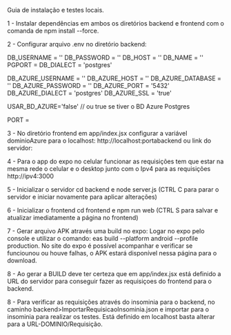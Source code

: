 Guia de instalação e testes locais.

1 - Instalar dependências em ambos os diretórios backend e frontend com o comanda de npm install --force.

2 - Configurar arquivo .env no diretório backend: 

DB_USERNAME = ''
DB_PASSWORD = ''
DB_HOST = ''
DB_NAME = ''
PGPORT = 
DB_DIALECT = 'postgres'

DB_AZURE_USERNAME = ''
DB_AZURE_HOST = ''
DB_AZURE_DATABASE = ''
DB_AZURE_PASSWORD = ''
DB_AZURE_PORT = '5432'
DB_AZURE_DIALECT = 'postgres'
DB_AZURE_SSL = 'true'

USAR_BD_AZURE='false' // ou true se tiver o BD Azure Postgres

PORT = 

3 - No diretório frontend em app/index.jsx configurar a variável dominioAzure para o localhost: http://localhost:portabackend ou link do servidor:

4 - Para o app do expo no celular funcionar as requisições tem que estar na mesma rede o celular e o desktop junto com o Ipv4 para as requisições http://ipv4:3000

5 - Inicializar o servidor cd backend e node server.js (CTRL C para parar o servidor e iniciar novamente para aplicar alterações)

6 - Inicializar o frontend cd frontend e npm run web (CTRL S para salvar e atualizar imediatamente a página no frontend)

7 - Gerar arquivo APK através uma build no expo: Logar no expo pelo console e utilizar o comando: eas build --platform android --profile production. No site do expo é possível acompanhar e verificar se funciounou ou houve falhas, o APK estará disponível nessa página para o download.

8 - Ao gerar a BUILD deve ter certeza que em app/index.jsx está definido a URL do servidor para conseguir fazer as requisiçoes do frontend para o backend.

8 - Para verificar as requisições através do insominia para o backend, no caminho backend>ImportarRequisicaoInsominia.json e importar para o insominia para realizar os testes. Está definido em localhost basta alterar para a URL-DOMINIO/Requisição.
